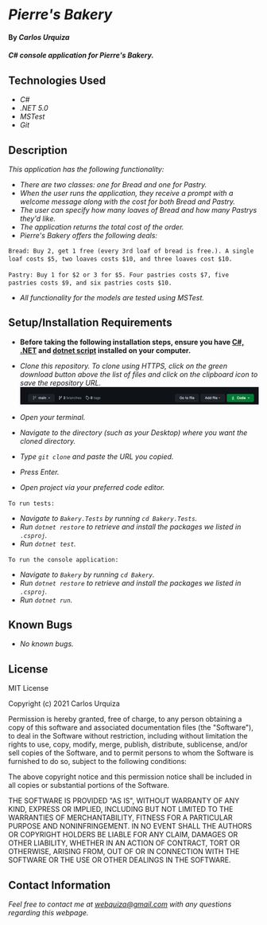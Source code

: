 # _Pierre's Bakery_

#### By _**Carlos Urquiza**_

#### _C# console application for Pierre's Bakery._

## Technologies Used

* _C#_
* _.NET 5.0_
* _MSTest_
* _Git_

## Description

_This application has the following functionality:_

* _There are two classes: one for Bread and one for Pastry._
* _When the user runs the application, they receive a prompt with a welcome message along with the cost for both Bread and Pastry._
* _The user can specify how many loaves of Bread and how many Pastrys they'd like._
* _The application returns the total cost of the order._
* _Pierre's Bakery offers the following deals:_

```
Bread: Buy 2, get 1 free (every 3rd loaf of bread is free.). A single loaf costs $5, two loaves costs $10, and three loaves cost $10.

Pastry: Buy 1 for $2 or 3 for $5. Four pastries costs $7, five pastries costs $9, and six pastries costs $10.
```

* _All functionality for the models are tested using MSTest._

## Setup/Installation Requirements

* **Before taking the following installation steps, ensure you have [C#, .NET](https://www.learnhowtoprogram.com/c-and-net-part-time-c-and-react-track/getting-started-with-c/installing-c-and-net) and [dotnet script](https://www.learnhowtoprogram.com/c-and-net-part-time-c-and-react-track/getting-started-with-c/installing-dotnet-script) installed on your computer.** 

* _Clone this repository. To clone using HTTPS, click on the green download button above the list of files and click on the clipboard icon to save the repository URL._
[![Clone button](assets/images/clone_button.png)](#)

* _Open your terminal._
* _Navigate to the directory (such as your Desktop) where you want the cloned directory._
* _Type `git clone` and paste the URL you copied._
* _Press Enter._
* _Open project via your preferred code editor._

`To run tests:`

* _Navigate to `Bakery.Tests` by running `cd Bakery.Tests`._
* _Run `dotnet restore` to retrieve and install the packages we listed in `.csproj`._
* _Run `dotnet test`._

`To run the console application:`

* _Navigate to `Bakery` by running `cd Bakery`._
* _Run `dotnet restore` to retrieve and install the packages we listed in `.csproj`._
* _Run `dotnet run`._


## Known Bugs

* _No known bugs._

## License

MIT License

Copyright (c) 2021 Carlos Urquiza

Permission is hereby granted, free of charge, to any person obtaining a copy
of this software and associated documentation files (the "Software"), to deal
in the Software without restriction, including without limitation the rights
to use, copy, modify, merge, publish, distribute, sublicense, and/or sell
copies of the Software, and to permit persons to whom the Software is
furnished to do so, subject to the following conditions:

The above copyright notice and this permission notice shall be included in all
copies or substantial portions of the Software.

THE SOFTWARE IS PROVIDED "AS IS", WITHOUT WARRANTY OF ANY KIND, EXPRESS OR
IMPLIED, INCLUDING BUT NOT LIMITED TO THE WARRANTIES OF MERCHANTABILITY,
FITNESS FOR A PARTICULAR PURPOSE AND NONINFRINGEMENT. IN NO EVENT SHALL THE
AUTHORS OR COPYRIGHT HOLDERS BE LIABLE FOR ANY CLAIM, DAMAGES OR OTHER
LIABILITY, WHETHER IN AN ACTION OF CONTRACT, TORT OR OTHERWISE, ARISING FROM,
OUT OF OR IN CONNECTION WITH THE SOFTWARE OR THE USE OR OTHER DEALINGS IN THE
SOFTWARE.

## Contact Information

_Feel free to contact me at webquiza@gmail.com with any questions regarding this webpage._